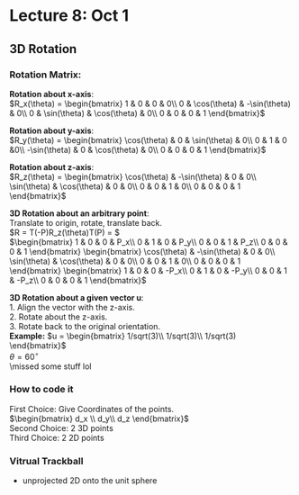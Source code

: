 # Lecture 8: Oct 1
## 3D Rotation
### **Rotation Matrix**:
**Rotation about x-axis**:\
    $R_x(\theta) = \begin{bmatrix} 1 & 0 & 0 & 0\\ 0 & \cos(\theta) & -\sin(\theta) & 0\\ 0 & \sin(\theta) & \cos(\theta) & 0\\ 0 & 0 & 0 & 1 \end{bmatrix}$

**Rotation about y-axis**:\
    $R_y(\theta) = \begin{bmatrix} \cos(\theta) & 0 & \sin(\theta) & 0\\ 0 & 1 & 0 &0\\ -\sin(\theta) & 0 & \cos(\theta) & 0\\ 0 & 0 & 0 & 1 \end{bmatrix}$

**Rotation about z-axis**:\
    $R_z(\theta) = \begin{bmatrix} \cos(\theta) & -\sin(\theta) & 0 & 0\\ \sin(\theta) & \cos(\theta) & 0 & 0\\ 0 & 0 & 1 & 0\\ 0 & 0 & 0 & 1 \end{bmatrix}$

**3D Rotation about an arbitrary point**:\
    Translate to origin, rotate, translate back.\
    $R = T(-P)R_z(\theta)T(P) = $\
    $\begin{bmatrix} 1 & 0 & 0 & P_x\\ 0 & 1 & 0 & P_y\\ 0 & 0 & 1 & P_z\\ 0 & 0 & 0 & 1 \end{bmatrix} \begin{bmatrix} \cos(\theta) & -\sin(\theta) & 0 & 0\\ \sin(\theta) & \cos(\theta) & 0 & 0\\ 0 & 0 & 1 & 0\\ 0 & 0 & 0 & 1 \end{bmatrix} \begin{bmatrix} 1 & 0 & 0 & -P_x\\ 0 & 1 & 0 & -P_y\\ 0 & 0 & 1 & -P_z\\ 0 & 0 & 0 & 1 \end{bmatrix}$

**3D Rotation about a given vector u**:\
    1. Align the vector with the z-axis.\
    2. Rotate about the z-axis.\
    3. Rotate back to the original orientation.\
**Example:**
    $u = \begin{bmatrix} 1/sqrt(3)\\ 1/sqrt(3)\\ 1/sqrt(3) \end{bmatrix}$\
    $\theta = 60^{\circ}$\
    \missed some stuff lol

### How to code it
First Choice: Give Coordinates of the points.\
$\begin{bmatrix} d_x \\ d_y\\ d_z \end{bmatrix}$\
Second Choice: 2 3D points\
Third Choice: 2 2D points

### Vitrual Trackball
- unprojected 2D onto the unit sphere